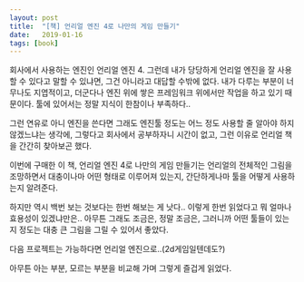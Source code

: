 ```yaml
---
layout: post
title:  "[책] 언리얼 엔진 4로 나만의 게임 만들기"
date:   2019-01-16
tags: [book]
---
```


  회사에서 사용하는 엔진인 언리얼 엔진 4. 그런데 내가 당당하게 언리얼 엔진을 잘 사용할 수 있다고 말할 수 있냐면, 그건 아니라고 대답할 수밖에 없다. 내가 다루는 부분이 너무나도 지엽적이고, 더군다나 엔진 위에 쌓은 프레임워크 위에서만 작업을 하고 있기 때문이다. 툴에 있어서는 정말 지식이 한참이나 부족하다..

  그런 연유로 아니 엔진을 쓴다면 그래도 엔진툴 정도는 어느 정도 사용할 줄 알아야 하지 않겠느냐는 생각에, 그렇다고 회사에서 공부하자니 시간이 없고, 그런 이유로 언리얼 책을 간간히 찾아보곤 했다.

  이번에 구매한 이 책, 언리얼 엔진 4로 나만의 게임 만들기는 언리얼의 전체적인 그림을 조망하면서 대충이나마 어떤 형태로 이루어져 있는지, 간단하게나마 툴을 어떻게 사용하는지 알려준다.

  하지만 역시 백번 보는 것보다는 한번 해보는 게 낫다.. 이렇게 한번 읽었다고 뭐 얼마나 효용성이 있겠냐만은.. 아무튼 그래도 조금은, 정말 조금은, 그러니까 어떤 툴들이 있는지 정도는 대충 큰 그림을 그릴 수 있어서 좋았다.

  다음 프로젝트는 가능하다면 언리얼 엔진으로..(2d게임일텐데도?)

  아무튼 아는 부분, 모르는 부분을 비교해 가며 그렇게 즐겁게 읽었다.